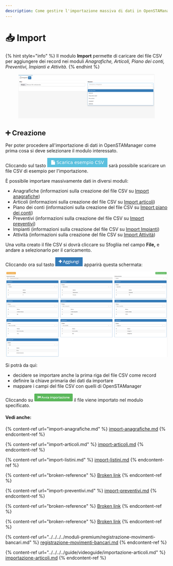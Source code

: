 ```yaml
---
description: Come gestire l'importazione massiva di dati in OpenSTAManager
---
```


# 📥 Import

{% hint style="info" %}
Il modulo **Import** permette di caricare dei file CSV per aggiungere dei record nei moduli _Anagrafiche, Articoli, Piano dei conti, Preventivi, Impianti e Attività._
{% endhint %}

<figure><img src="../../../../.gitbook/assets/immagine (1) (1) (1) (1).png" alt=""><figcaption></figcaption></figure>

## ➕ Creazione

Per poter procedere all'importazione di dati in OpenSTAManager come prima cosa si deve selezionare il modulo interessato.

Cliccando sul tasto <img src="../../../../.gitbook/assets/imp.png" alt="" data-size="line"> sarà possibile scaricare un file CSV di esempio per l'importazione.

È possibile importare massivamente dati in diversi moduli:

* Anagrafiche (informazioni sulla creazione del file CSV su [Import anagrafiche](import-anagrafiche.md))
* Articoli (informazioni sulla creazione del file CSV su [Import articoli](import-articoli.md))
* Piano dei conti (informazioni sulla creazione del file CSV su [Import piano dei conti](broken-reference))
* Preventivi (informazioni sulla creazione del file CSV su [Import preventivi](import-preventivi.md))
* Impianti (informazioni sulla creazione del file CSV su [Import Impianti](broken-reference))
* Attività (informazioni sulla creazione del file CSV su [Import Attività](broken-reference))

Una volta creato il file CSV si dovrà cliccare su Sfogliia nel campo **File,** e andare a selezionarlo per il caricamento.

Cliccando ora sul tasto ![](../../../../.gitbook/assets/+aggiungi.PNG) apparirà questa schermata:

![Screenshot creazione import](../../../../.gitbook/assets/CampiImport.PNG)

Si potrà da qui:

* decidere se importare anche la prima riga del file CSV come record
* definire la chiave primaria dei dati da importare
* mappare i campi del file CSV con quelli di OpenSTAManager

Cliccando su ![](../../../../.gitbook/assets/AvviaImportazione.PNG) il file viene importato nel modulo specificato.

#### Vedi anche:

{% content-ref url="import-anagrafiche.md" %}
[import-anagrafiche.md](import-anagrafiche.md)
{% endcontent-ref %}

{% content-ref url="import-articoli.md" %}
[import-articoli.md](import-articoli.md)
{% endcontent-ref %}

{% content-ref url="import-listini.md" %}
[import-listini.md](import-listini.md)
{% endcontent-ref %}

{% content-ref url="broken-reference" %}
[Broken link](broken-reference)
{% endcontent-ref %}

{% content-ref url="import-preventivi.md" %}
[import-preventivi.md](import-preventivi.md)
{% endcontent-ref %}

{% content-ref url="broken-reference" %}
[Broken link](broken-reference)
{% endcontent-ref %}

{% content-ref url="broken-reference" %}
[Broken link](broken-reference)
{% endcontent-ref %}

{% content-ref url="../../../../moduli-premium/registrazione-movimenti-bancari.md" %}
[registrazione-movimenti-bancari.md](../../../../moduli-premium/registrazione-movimenti-bancari.md)
{% endcontent-ref %}

{% content-ref url="../../../../guide/videoguide/importazione-articoli.md" %}
[importazione-articoli.md](../../../../guide/videoguide/importazione-articoli.md)
{% endcontent-ref %}
